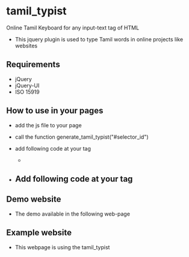 # tamil_typist
Online Tamil Keyboard for any input-text tag of HTML

- This jquery plugin is used to type Tamil words in online projects like websites

## Requirements

- jQuery
- jQuery-UI
- ISO 15919

## How to use in your pages

- add the js file to your page

- call the function generate_tamil_typist("#selector_id")

- add following code at your <head> tag

  - <head>
    	<meta charset="utf-8">
    	<link href="jquery-ui.css" rel="stylesheet">
    </head>

- Add following code at your <body> tag
  - 

## Demo website

- The demo available in the following web-page

## Example website

- This webpage is using the tamil_typist
